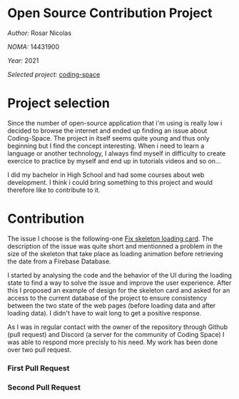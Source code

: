 # Open Source Contribution Project

*Author:* Rosar Nicolas

*NOMA:* 14431900

*Year:* 2021

*Selected project:* [coding-space](https://github.com/rishipurwar1/coding-space)

# Project selection

Since the number of open-source application that i'm using is really low i decided to browse the internet and ended up finding an issue about Coding-Space.
The project in itself seems quite young and thus only beginning but I find the concept interesting. When i need to learn a language or another
technology, I always find myself in difficulty to create exercice to practice by myself and end up in tutorials videos and so on...

I did my bachelor in High School and had some courses about web development. I think i could bring something to this project and would therefore like to contribute to it.

# Contribution
The issue I choose is the following-one [Fix skeleton loading card](https://github.com/rishipurwar1/coding-space/issues/25).
The description of the issue was quite short and mentionned a problem in the size of the skeleton that take place as loading animation before retrieving the date from a Firebase Database.

I started by analysing the code and the behavior of the UI during the loading state to find a way to solve the issue and improve the user experience. After this I proposed an example of design for the skeleton card and asked for an access to the current database of the project to ensure consistency between the two state of the web pages (before loading data and after loading data). I didn't have to wait long to get a positive response.

As I was in regular contact with the owner of the repository through Github (pull request) and Discord (a server for the community of Coding Space) I was able to respond more precisly to his need. My work has been done over two pull request.

### First Pull Request

### Second Pull Request
